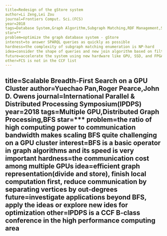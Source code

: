 ```yaml
---
title=Redesign of the gStore system
author=Li Zeng,Lei Zou
journal=Frontiers Comput. Sci.(FCS)
year=2018
tags=Database System,Graph Algorithm,Subgraph Matching,RDF Management,SPARQL Query
star=**
problem=optimize the graph database system - gStore
interest=to answer SPARQL queries as quickly as possible
hardness=the complexity of subgraph matching enumeration is NP-hard
idea=consider the shape of queries and new join algorithm based on filtering-and-verification framework
future=accelerate the system using new hardware like GPU, SSD, and FPGA
other=FCS is not in the CCF list
---
```

title=Scalable Breadth-First Search on a GPU Cluster
author=Yuechao Pan,Roger Pearce,John D. Owens
journal=International Parallel & Distributed Processing Symposium(IPDPS)
year=2018
tags=Multiple GPU,Distributed Graph Processing,BFS
star=***
problem=the ratio of high computing power to communication bandwidth makes scaling BFS quite challenging on a GPU cluster
interest=BFS is a basic operator in graph algorithms and its speed is very important
hardness=the communication cost among multiple GPUs
idea=efficient graph representation(divide and store), finish local computation first, reduce communication by separating vertices by out-degrees
future=investigate applications beyond BFS, apply the ideas or explore new ides for optimization
other=IPDPS is a CCF B-class conference in the high performance computing area
---
